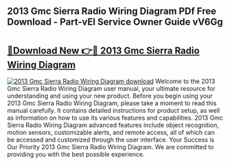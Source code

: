 ## 2013 Gmc Sierra Radio Wiring Diagram PDf Free Download - Part-vEl Service Owner Guide vV6Gg

# <h2><a href="http://dfjm9b.blite.top/?on=2013+Gmc+Sierra+Radio+Wiring+Diagram">🔗Download New 👉🔴 2013 Gmc Sierra Radio Wiring Diagram</a></h2>

[![2013 Gmc Sierra Radio Wiring Diagram download](https://i.imgur.com/lujVjoI.png)](http://dfjm9b.blite.top/?on=2013+Gmc+Sierra+Radio+Wiring+Diagram)
Welcome to the 2013 Gmc Sierra Radio Wiring Diagram user manual, your ultimate resource for understanding and using your new product. Before you begin using your 2013 Gmc Sierra Radio Wiring Diagram, please take a moment to read this manual carefully. It contains detailed instructions for product setup, as well as information on how to use its various features and capabilities. 2013 Gmc Sierra Radio Wiring Diagram advanced features include object recognition, motion sensors, customizable alerts, and remote access, all of which can be accessed and customized through the user interface. Your Success is Our Priority 2013 Gmc Sierra Radio Wiring Diagram. We are committed to providing you with the best possible experience.
